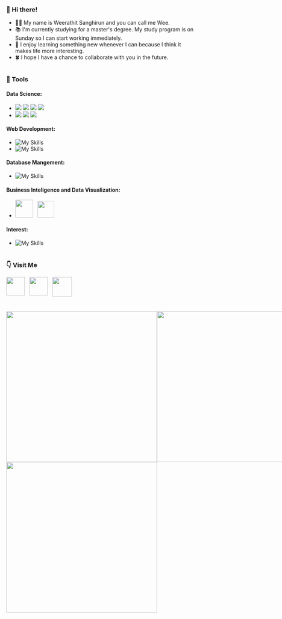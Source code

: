 ### 👋 Hi there!
-	🧑‍🔬 My name is Weerathit Sanghirun and you can call me Wee. 
-	📚 I'm currently studying for a master's degree. My study program is on Sunday so I can start working immediately.
-	💞 I enjoy learning something new whenever I can because I think it makes life more interesting.
- 🍀 I hope I have a chance to collaborate with you in the future.
#

### 🧰 Tools
#### Data Science:
<!-- - ![My Skills](https://skillicons.dev/icons?i=py) -->
- ![](https://img.shields.io/badge/Python-FFD43B?style=for-the-badge&logo=python&logoColor=blue) 
![](https://img.shields.io/badge/Numpy-777BB4?style=for-the-badge&logo=numpy&logoColor=white) 
![](https://img.shields.io/badge/Pandas-2C2D72?style=for-the-badge&logo=pandas&logoColor=white) 
![](https://img.shields.io/badge/scikit_learn-F7931E?style=for-the-badge&logo=scikit-learn&logoColor=white) 
- ![](https://img.shields.io/badge/Apache_Spark-FFFFFF?style=for-the-badge&logo=apachespark&logoColor=#E35A16) 
![](https://img.shields.io/badge/TensorFlow-FF6F00?style=for-the-badge&logo=TensorFlow&logoColor=white) 
![](https://img.shields.io/badge/Keras-FF0000?style=for-the-badge&logo=keras&logoColor=white)

#### Web Development:
- ![My Skills](https://skillicons.dev/icons?i=js,nodejs,express)
- ![My Skills](https://skillicons.dev/icons?i=react,html,css)

#### Database Mangement:
- ![My Skills](https://skillicons.dev/icons?i=mysql,postgres,mongodb)

#### Business Inteligence and Data Visualization:
- <a><img align="bottom" src="https://github.com/microsoft/PowerBI-Icons/blob/main/PNG/Desktop.png" width="47px" /></a>
&nbsp;
<a><img src="https://img.icons8.com/color/344/tableau-software.png" width="44x" /></a>

#### Interest:
- ![My Skills](https://skillicons.dev/icons?i=aws,gcp,azure)
#

### 👇 Visit Me
<a href="https://www.linkedin.com/in/weerathit-s/" ><img align="top" src="https://cdn-icons-png.flaticon.com/512/3536/3536505.png" width="49px" /></a>
&nbsp;
<a href="https://app.datacamp.com/profile/weerathits" ><img align="top" src="https://www.svgrepo.com/show/349332/datacamp.svg" width="49px" /></a>
&nbsp;
<a href="https://medium.com/@weerathit.s" ><img align="top" src="https://cdn-icons-png.flaticon.com/512/5968/5968906.png" width="52px" /></a>
#

<div style="display: flex; flex-direction: row;">
  <img class="img" src="https://streak-stats.demolab.com/?user=weerathit-s&ring=FFA500&theme=jolly" width="400px" />
  <img class="img" src="https://github-readme-stats.vercel.app/api?username=weerathit-s&title_color=FFA500&show_icons=true&theme=jolly" width="400px" />
</div>

<img class="img" src="https://github-readme-stats.vercel.app/api/top-langs/?username=weerathit-s&theme=jolly&layout=compact" width="400px" />


<!---
weerathit-s/weerathit-s is a ✨ special ✨ repository because its `README.md` (this file) appears on your GitHub profile.
You can click the Preview link to take a look at your changes.
--->
